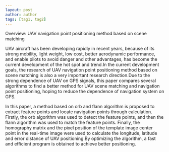 ```yaml
---
layout: post
author: author
tags: [tag1, tag2]
---
```


Overview: UAV navigation point positioning method based on scene matching

UAV aircraft has been developing rapidly in recent years, because of its strong mobility, light weight, low cost, better aerodynamic performance, and enable pilots to avoid danger and other advantages, has become the current development of the hot spot and trend.In the current development goals, the research of UAV navigation point positioning method based on scene matching is also a very important research direction.Due to the strong dependence of UAV on GPS signals, this paper compares several algorithms to find a better method for UAV scene matching and navigation point positioning, hoping to reduce the dependence of navigation system on GPS.

In this paper, a method based on orb and flann algorithm is proposed to extract feature points and locate navigation points through calculation.
Firstly, the orb algorithm was used to detect the feature points, and then the flann algorithm was used to match the feature points. Finally, the homography matrix and the pixel position of the template image center point in the real-time image were used to calculate the longitude, latitude and error distance of UAV positioning.By optimizing the algorithm, a fast and efficient program is obtained to achieve better positioning.
